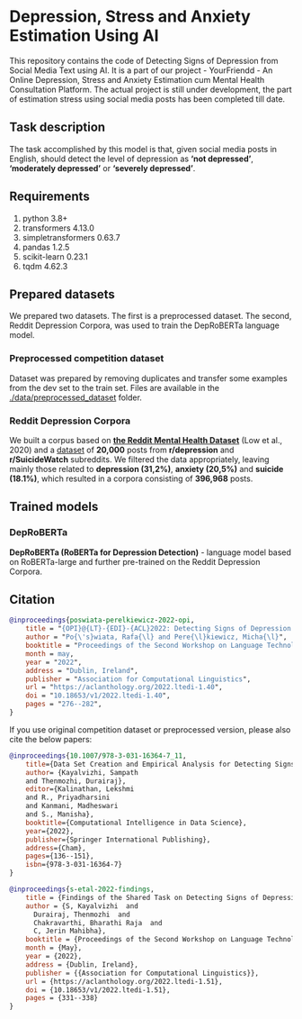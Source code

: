 # Depression, Stress and Anxiety Estimation Using AI

This repository contains the code of Detecting Signs of Depression from Social Media Text using AI. It is
a part of our project - YourFriendd - An Online Depression, Stress and Anxiety Estimation cum Mental Health Consultation Platform. The actual project is still under development, the part of estimation stress using social media posts has been completed till date.

## Task description

The task accomplished by this model is that, given social media posts in English, should detect the level of depression as **‘not depressed’**, **‘moderately depressed’** or **‘severely depressed’**.

## Requirements

1. python 3.8+
2. transformers	4.13.0
3. simpletransformers 0.63.7
4. pandas 1.2.5
5. scikit-learn	0.23.1
6. tqdm	4.62.3

## Prepared datasets

We prepared two datasets. The first is a preprocessed dataset.
The second, Reddit Depression Corpora, was used to train the DepRoBERTa language model.
 
### Preprocessed competition dataset

Dataset was prepared by removing duplicates and transfer some examples from the dev set to the train set.
Files are available in the [./data/preprocessed_dataset](data/preprocessed_dataset) folder.

### Reddit Depression Corpora

We built a corpus based on **[the Reddit Mental Health Dataset](https://zenodo.org/record/3941387#.Y5L6O_fMKUl)**
(Low et al., 2020) and a [dataset](https://www.kaggle.com/datasets/xavrig/reddit-dataset-rdepression-and-rsuicidewatch)
of **20,000** posts from **r/depression** and **r/SuicideWatch** subreddits. We filtered the data appropriately, leaving
mainly those related to **depression (31,2%)**, **anxiety (20,5%)** and **suicide (18.1%)**, which resulted in a corpora consisting
of **396,968** posts.

## Trained models

### DepRoBERTa

**DepRoBERTa (RoBERTa for Depression Detection)** - language model based on RoBERTa-large and further pre-trained on the
Reddit Depression Corpora.

## Citation

```bib
@inproceedings{poswiata-perelkiewicz-2022-opi,
    title = "{OPI}@{LT}-{EDI}-{ACL}2022: Detecting Signs of Depression from Social Media Text using {R}o{BERT}a Pre-trained Language Models",
    author = "Po{\'s}wiata, Rafa{\l} and Pere{\l}kiewicz, Micha{\l}",
    booktitle = "Proceedings of the Second Workshop on Language Technology for Equality, Diversity and Inclusion",
    month = may,
    year = "2022",
    address = "Dublin, Ireland",
    publisher = "Association for Computational Linguistics",
    url = "https://aclanthology.org/2022.ltedi-1.40",
    doi = "10.18653/v1/2022.ltedi-1.40",
    pages = "276--282",
}
```
If you use original competition dataset or preprocessed version, please also cite the below papers:

```bib
@inproceedings{10.1007/978-3-031-16364-7_11,
    title={Data Set Creation and Empirical Analysis for Detecting Signs of Depression from Social Media Postings},
    author= {Kayalvizhi, Sampath
    and Thenmozhi, Durairaj},
    editor={Kalinathan, Lekshmi
    and R., Priyadharsini
    and Kanmani, Madheswari
    and S., Manisha},
    booktitle={Computational Intelligence in Data Science},
    year={2022},
    publisher={Springer International Publishing},
    address={Cham},
    pages={136--151},
    isbn={978-3-031-16364-7}
}
```

```bib
@inproceedings{s-etal-2022-findings,
    title = {Findings of the Shared Task on Detecting Signs of Depression from Social Media},
    author = {S, Kayalvizhi  and
      Durairaj, Thenmozhi  and
      Chakravarthi, Bharathi Raja  and
      C, Jerin Mahibha},
    booktitle = {Proceedings of the Second Workshop on Language Technology for Equality, Diversity and Inclusion},
    month = {May},
    year = {2022},
    address = {Dublin, Ireland},
    publisher = {{Association for Computational Linguistics}},
    url = {https://aclanthology.org/2022.ltedi-1.51},
    doi = {10.18653/v1/2022.ltedi-1.51},
    pages = {331--338}
}
```